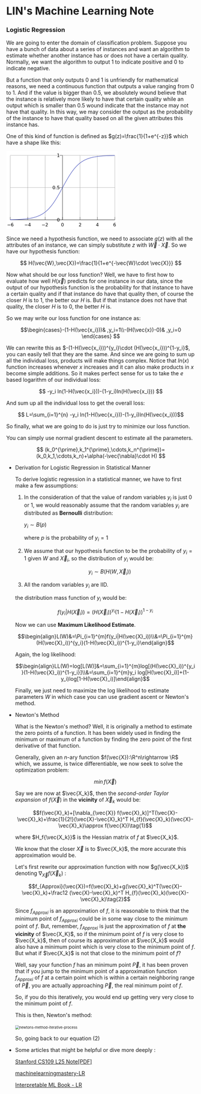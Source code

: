 # LIN's Machine Learning Note

### Logistic Regression

We are going to enter the domain of classification problem. Suppose you have a bunch of data about a series of instances and want an algorithm to estimate whether another instance has or does not have a certain quality. Normally, we want the algorithm to output 1 to indicate positive and 0 to indicate negative.  

But a function that only outputs 0 and 1 is unfriendly for mathematical reasons, we need a continuous function that outputs a value ranging from 0 to 1. And if the value is bigger than 0.5, we absolutely wound believe that the instance is relatively more likely to have that certain quality while an output which is smaller than 0.5 wound indicate that the instance may not have that quality. In this way, we may consider the output as the probability of the instance to have that quality based on all the given attributes this instance has. 

One of this kind of function is defined as  $g(z)=\frac{1}{1+e^{-z}}$  which have a shape like this: 

 ![sigmoid-function](../pic/sigmoid-function.png)

Since we need a hypothesis function, we need to associate $g(z)$ with all the attributes of an instance, we can simply substitute $z$ with $\vec{W}\cdot \vec{X}$. So we have our hypothesis function: 

$$ H(\vec{W},\vec{X})=\frac{1}{1+e^{-\vec{W}\cdot \vec{X}}} $$

Now what should be our loss function? Well, we have to first how to evaluate how well $H(\vec{x})$ predicts for one instance in our data, since the output of our hypothesis function is the probability for that instance to have a certain quality and if that instance do have that quality then, of course the closer $H$ is to 1, the better our $H$ is. But if that instance does not have that quality, the closer $H$ is to 0, the better $H$ is.

So we may write our loss function for one instance as: 

$$\begin{cases}-(1-H(\vec{x_i}))& ,y_i=1\\-(H(\vec{x})-0)& ,y_i=0  \end{cases} $$

We can rewrite this as $-(1-H(\vec{x_i}))^{y_i}\cdot (H(\vec{x_i}))^{1-y_i}$, you can easily tell that they are the same.  And since  we are going to sum up all the individual loss, products will make things complex. Notice that $ln(x)$ function increases whenever $x$ increases and it can also make products in $x$ become simple additions. So it makes perfect sense for us to take the $e$ based logarithm of our individual loss: 

$$ -y_i ln(1-H(\vec{x_i}))-(1-y_i)ln(H(\vec{x_i})) $$

And sum up all the individual loss to get the overall loss: 

 $$ L=\sum_{i=1}^{n} -y_i ln(1-H(\vec{x_i}))-(1-y_i)ln(H(\vec{x_i}))$$

So finally, what we are going to do is just try to minimize our loss function. 

You can simply use normal gradient descent to estimate all the parameters. 

$$ (k_0^{\prime},k_1^{\prime},\cdots,k_n^{\prime})=(k_0,k_1,\cdots,k_n)+\alpha(-\vec{\nabla}\cdot H) $$

- Derivation for Logistic Regression in Statistical Manner  

  To derive logistic regression in a statistical manner, we have to first make a few assumptions: 

  1. In the consideration of that the value of random variables $y_i$ is just $0$ or $1$, we would reasonably assume that the random variables $y_i$ are distributed as **Bernoulli** distribution: 

     $y_i \sim B(p)$  

     where $p$ is the probability of $y_i=1$ 

  2. We assume that our hypothesis function to be the probability of $y_i=1$ given $W$ and $\vec{X}_i$, so the distribution of $y_i$ would be: 

     $$y_i\sim B(H(W,\vec{X}_i))$$  
     
  3. All the random variables $y_i$ are IID. 

  the distribution mass function of $y_i$ would be: 

  $$f(y_i|H(\vec{X}_i))=(H(\vec{X}_i))^{y_i}(1-H(\vec{X}_i))^{1-y_i}$$

  Now we can use **Maximum Likelihood Estimate**. 

  $$\begin{align}L(W)&=\Pi_{i=1}^{m}f(y_i|H(\vec{X}_i))\\&=\Pi_{i=1}^{m}(H(\vec{X}_i))^{y_i}(1-H(\vec{X}_i))^{1-y_i}\end{align}$$

  Again, the log likelihood: 

  $$\begin{align}LL(W)=log[L(W)]&=\sum_{i=1}^{m}log[(H(\vec{X}_i))^{y_i}(1-H(\vec{X}_i))^{1-y_i}]\\&=\sum_{i=1}^{m}y_i log[H(\vec{X}_i)]+(1-y_i)log[1-H(\vec{X}_i)]\end{align}$$   

  Finally, we just need to maximize the log likelihood to estimate parameters $W$ in which case you can use gradient ascent or Newton's method.  

- Newton's Method  

  What is the Newton's method? Well, it is originally a method to estimate the zero points of a function. It has been widely used in finding the minimum or maximum of a function by finding the zero point of the first derivative of that function.  

  Generally, given an $n$-ary function $f(\vec{X}):\R^n\rightarrow \R$ which, we assume, is twice differentiable, we now seek to solve the optimization problem: 

  $$min\, f(\vec{X})$$  

  Say we are now at $\vec{X_k}$, then the *second-order Taylor expansion* of $f(\vec{X})$ in the **vicinity** of $\vec{X}_k$ would be: 

  $$f(\vec{X}_k)+[\nabla_{\vec{X}} f(\vec{X}_k)]^T(\vec{X}-\vec{X}_k)+\frac{1}{2!}(\vec{X}-\vec{X}_k)^T H_{f}(\vec{X}_k)(\vec{X}-\vec{X}_k)\approx f(\vec{X})\tag{1}$$

  where $H_f{\vec{X_k}}$ is the Hessian matrix of $f$ at $\vec{X_k}$. 

  We know that the closer $\vec{X}$ is to $\vec{X_k}$, the more accurate this approximation would be.  

  Let's first rewrite our approximation function with now $g(\vec{X_k})$ denoting $\nabla_{\vec{X}} f(\vec{X}_k)$ :

  $$f_{Approxi}(\vec{X})=f(\vec{X}_k)+g(\vec{X}_k)^T(\vec{X}-\vec{X}_k)+\frac12 (\vec{X}-\vec{X}_k)^T H_{f}(\vec{X}_k)(\vec{X}-\vec{X}_k)\tag{2}$$

  Since $f_{Approxi}$ is an approximation of $f$, it is reasonable to think that the minimum point of $f_{Approxi}$ could be in some way close to the minimum point of $f$. But, remember, $f_{Approxi}$ is just the approximation of $f$ at **the vicinity** of $\vec{X_K}$, so if the minimum point of $f$ is very close to $\vec{X_k}$, then of course its approximation at $\vec{X_k}$ would also have a minimum point which is very close to the minimum point of $f$. But what if $\vec{X_k}$ is not that close to the minimum point of $f$?

  Well, say your function $f$ has an minimum point $\vec{P}$,  it has been proven that if you jump to the minimum point of a approximation function $f_{Approxi}$ of $f$ at a certain point which is within a certain neighboring range of $\vec{P}$, you are actually approaching  $\vec{P}$, the real minimum point of $f$.  

  So, if you do this iteratively, you would end up getting very very close to the minimum point of $f$.

  This is then, Newton's method: 

  <img src="/home/lin/GitRepo/summary/ml-note/newtons-method-iterative-process.gif" alt="newtons-method-iterative-process" style="zoom: 67%;" />

  So, going back to our equation $(2)$ 

- Some articles that might be helpful or dive more deeply :

  [Stanford CS109 L25 Note[PDF]](http://web.stanford.edu/class/cs109/lectureNotes/LN25_logistic_regression.pdf)

  [machinelearningmastery-LR](https://machinelearningmastery.com/logistic-regression-for-machine-learning/)

  [Interpretable ML Book - LR](https://christophm.github.io/interpretable-ml-book/logistic.html)
